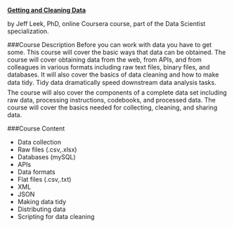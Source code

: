 **[Getting and Cleaning Data](https://class.coursera.org/getdata-003/wiki/syllabus)** 

by Jeff Leek, PhD, online Coursera course, part of the Data Scientist specialization.


###Course Description
Before you can work with data you have to get some. This course will cover the basic ways that data can be obtained. The course will cover obtaining data from the web, from APIs, and from colleagues in various formats including raw text files, binary files, and databases. It will also cover the basics of data cleaning and how to make data tidy. Tidy data dramatically speed downstream data analysis tasks. The course will also cover the components of a complete data set including raw data, processing instructions, codebooks, and processed data. The course will cover the basics needed for collecting, cleaning, and sharing data.

###Course Content
- Data collection
 - Raw files (.csv,.xlsx)
 - Databases (mySQL)
 - APIs
- Data formats
 - Flat files (.csv,.txt)
 - XML
 - JSON
- Making data tidy
- Distributing data
- Scripting for data cleaning
